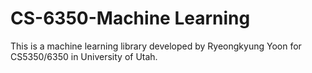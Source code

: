 # CS-6350-Machine Learning 
This is a machine learning library developed by Ryeongkyung Yoon for
CS5350/6350 in University of Utah.
